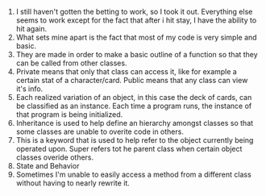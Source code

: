 1. I still haven't gotten the betting to work, so I took it out. Everything else seems to work except for the fact that after i hit stay, I have the ability to hit again.
2. What sets mine apart is the fact that most of my code is very simple and basic.
3. They are made in order to make a basic outline of a function so that they can be called from other classes.
4. Private means that only that class can access it, like for example a certain stat of a character/card. Public means that any class can view it's info.
5. Each realized variation of an object, in this case the deck of cards, can be classified as an instance. Each time a program runs, the instance of that program is being initialized.
6. Inheritance is used to help define an hierarchy amongst classes so that some classes are unable to overite code in others.
7. This is a keyword that is used to help refer to the object currently being operated upon. Super refers tot he parent class when certain object classes overide others.
8. State and Behavior
9. Sometimes I'm unable to easily access a method from a different class without having to nearly rewrite it.
